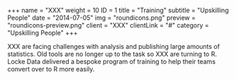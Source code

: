 +++
name = "XXX"
weight = 10
ID = 1
title = "Training"
subtitle = "Upskilling People"
date = "2014-07-05"
img = "roundicons.png"
preview = "roundicons-preview.png"
client = "XXX"
clientLink = "#"
category = "Upskilling People"
+++

XXX are facing challenges with analysis and publishing large amounts of statistics. Old tools are no longer up to the task so XXX are turning to R. Locke Data delivered a bespoke program of training to help their teams convert over to R more easily.
